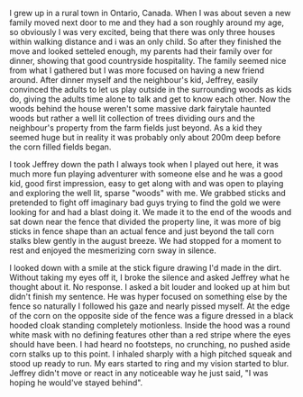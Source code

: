 I grew up in a rural town in Ontario, Canada. When I was about seven a new family moved next door to me and they had a son roughly around my age, so obviously I was very excited, being that there was only three houses within walking distance and i was an only child. So after they finished the move and looked setteled enough, my parents had their family over for dinner, showing that good countryside hospitality. The family seemed nice from what I gathered but I was more focused on having a new friend around. After dinner myself and the neighbour's kid, Jeffrey, easily convinced the adults to let us play outside in the surrounding woods as kids do, giving the adults time alone to talk and get to know each other. Now the woods behind the house weren't some massive dark fairytale haunted woods but rather a well lit collection of trees dividing ours and the neighbour's property from the farm fields just beyond. As a kid they seemed huge but in reality it was probably only about 200m deep before the corn filled fields began.


I took Jeffrey down the path I always took when I played out here, it was much more fun playing adventurer with someone else and he was a good kid, good first impression, easy to get along with and was open to playing and exploring the well lit, sparse "woods" with me. We grabbed sticks and pretended to fight off imaginary bad guys trying to find the gold we were looking for and had a blast doing it. We made it to the end of the woods and sat down near the fence that divided the property line, it was more of big sticks in fence shape than an actual fence and just beyond the tall corn stalks blew gently in the august breeze. We had stopped for a moment to rest and enjoyed the mesmerizing corn sway in silence.


I looked down with a smile at the stick figure drawing I'd made in the dirt. Without taking my eyes off it, I broke the silence and asked Jeffrey what he thought about it. No response. I asked a bit louder and looked up at him but didn't finish my sentence. He was hyper focused on something else by the fence so naturally I followed his gaze and nearly pissed myself. At the edge of the corn on the opposite side of the fence was a figure dressed in a black hooded cloak standing completely motionless. Inside the hood was a round white mask with no defining features other than a red stripe where the eyes should have been. I had heard no footsteps, no crunching, no pushed aside corn stalks up to this point. I inhaled sharply with a high pitched squeak and stood up ready to run. My ears started to ring and my vision started to blur. Jeffrey didn't move or react in any noticeable way he just said, "I was hoping he would've stayed behind".